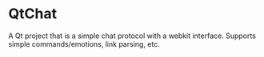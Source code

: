 QtChat
======

A Qt project that is a simple chat protocol with a webkit interface. Supports simple commands/emotions, link parsing, etc.